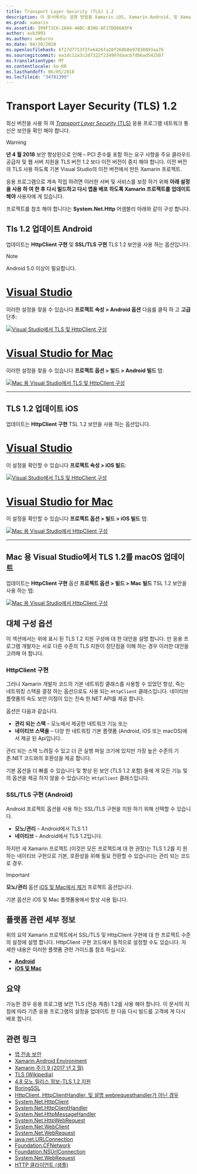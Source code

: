 ```yaml
---
title: Transport Layer Security (TLS) 1.2
description: 이 문서에서는 설명 방법을 Xamarin.iOS, Xamarin.Android, 및 Xamarin.Mac 프로젝트에 대 한 TLS 1.2를 사용 하도록 설정 하 합니다. Mac.에 대 한 Visual Studio 2017 및 Visual Studio 모두에서 수행 하는 방법을 보여 줍니다.
ms.prod: xamarin
ms.assetid: 399F71C6-16A4-4ABC-B30D-AF17D066A5FA
author: asb3993
ms.author: amburns
ms.date: 04/20/2018
ms.openlocfilehash: 6f27d7713f2fe6426fa28f268b8e97838893aa76
ms.sourcegitcommit: ea1dc12a3c2d7322f234997daacbfdb6ad542507
ms.translationtype: MT
ms.contentlocale: ko-KR
ms.lasthandoff: 06/05/2018
ms.locfileid: "34781399"
---
```

# <a name="transport-layer-security-tls-12"></a>Transport Layer Security (TLS) 1.2

최신 버전을 사용 하 여 [ _Transport Layer Security_ (TLS)](https://en.wikipedia.org/wiki/Transport_Layer_Security) 응용 프로그램 네트워크 통신은 보안을 확인 해야 합니다.

> [!WARNING]
> **년 4 월 2018** 보안 향상된으로 인해 – PCI 준수를 포함 하는 요구 사항을 주요 클라우드 공급자 및 웹 서버 지원을 TLS 버전 1.2 보다 이전 버전이 중지 해야 합니다.  이전 버전의 TLS 사용 하도록 기본 Visual Studio의 이전 버전에서 만든 Xamarin 프로젝트.
>
> 응용 프로그램으로 계속 작업 하려면 이러한 서버 및 서비스를 보장 하기 위해 **아래 설정을 사용 하 여 한 후 다시 빌드하고 다시 앱을 배포 하도록 Xamarin 프로젝트를 업데이트 해야** 사용자에 게 있습니다.

프로젝트를 참조 해야 합니다는 **System.Net.Http** 어셈블리 아래와 같이 구성 합니다.

## <a name="update-android-to-tls-12"></a>Tls 1.2 업데이트 Android

업데이트는 **HttpClient 구현** 및 **SSL/TLS 구현** TLS 1.2 보안을 사용 하는 옵션입니다.

> [!NOTE]
> Android 5.0 이상이 필요합니다.

# <a name="visual-studiotabwindows"></a>[Visual Studio](#tab/windows)

이러한 설정을 찾을 수 있습니다 **프로젝트 속성 > Android 옵션** 다음를 클릭 하 고 **고급** 단추:

[![Visual Studio에서 TLS 및 HttpClient 구성](transport-layer-security-images/android-win-sml.png)](transport-layer-security-images/android-win.png#lightbox)

# <a name="visual-studio-for-mactabmacos"></a>[Visual Studio for Mac](#tab/macos)

이러한 설정을 찾을 수 있습니다 **프로젝트 옵션 > 빌드 > Android 빌드** 탭:

[![Mac 용 Visual Studio에서 TLS 및 HttpClient 구성](transport-layer-security-images/android-mac-sml.png)](transport-layer-security-images/android-mac.png#lightbox)

-----

## <a name="update-ios-to-tls-12"></a>TLS 1.2 업데이트 iOS

업데이트는 **HttpClient 구현** TSL 1.2 보안을 사용 하는 옵션입니다.

# <a name="visual-studiotabwindows"></a>[Visual Studio](#tab/windows)

이 설정을 확인할 수 있습니다 **프로젝트 속성 > iOS 빌드**:

[![Visual Studio에서 TLS 및 HttpClient 구성](transport-layer-security-images/ios-win-sml.png)](transport-layer-security-images/ios-win.png#lightbox)

# <a name="visual-studio-for-mactabmacos"></a>[Visual Studio for Mac](#tab/macos)

이 설정을 확인할 수 있습니다 **프로젝트 옵션 > 빌드 > iOS 빌드** 탭:

[![Mac 용 Visual Studio에서 HttpClient 구성](transport-layer-security-images/ios-mac-sml.png)](transport-layer-security-images/ios-mac.png#lightbox)

-----

## <a name="update-macos-to-tls-12-in-visual-studio-for-mac"></a>Mac 용 Visual Studio에서 TLS 1.2를 macOS 업데이트

업데이트는 **HttpClient 구현** 옵션 **프로젝트 옵션 > 빌드 > Mac 빌드** TSL 1.2 보안을 사용 하는 탭:

[![Mac 용 Visual Studio에서 HttpClient 구성](transport-layer-security-images/macos-mac-sml.png)](transport-layer-security-images/macos-mac.png#lightbox)

## <a name="alternative-configuration-options"></a>대체 구성 옵션

이 섹션에서는 위에 표시 된 TLS 1.2 지원 구성에 대 한 대안을 설명 합니다.
만 응용 프로그램 개발자는 서로 다른 수준의 TLS 지원이 장단점을 이해 하는 경우 이러한 대안을 고려해 야 합니다.

### <a name="httpclient-implementation"></a>HttpClient 구현

그러나 Xamarin 개발자 코드의 기본 네트워킹 클래스를 사용할 수 있었던 항상, 즉는 네트워킹 스택을 결정 하는 옵션으로도 사용 되는 `HttpClient` 클래스입니다. 네이티브 플랫폼의 속도 보안 이점이 있는 친숙 한.NET API를 제공 합니다.

옵션은 다음과 같습니다.

- **관리 되는 스택** – 모노에서 제공한 네트워크 기능 또는
- **네이티브 스택을** – 다양 한 네트워킹 기본 플랫폼 (Android, iOS 또는 macOS)에서 제공 된 Api입니다.

관리 되는 스택 느려질 수 있고 더 큰 실행 파일 크기에 있지만 가장 높은 수준의 기존.NET 코드와의 호환성을 제공 합니다.

기본 옵션을 더 빠를 수 있습니다 및 향상 된 보안 (TLS 1.2 포함) 들에 게 모든 기능 및의 옵션을 제공 하지 않을 수 있습니다는 `HttpClient` 클래스입니다.

### <a name="ssltls-implementation-android"></a>SSL/TLS 구현 (Android)

Android 프로젝트 옵션을 사용 하는 SSL/TLS 구현을 지원 하기 위해 선택할 수 있습니다.

- **모노/관리** – Android에서 TLS 1.1
- **네이티브** – Android에서 TLS 1.2입니다.

하지만 새 Xamarin 프로젝트 (이것은 모든 프로젝트에 대 한 권장)는 TLS 1.2를 지 원하는 네이티브 구현으로 기본, 호환성을 위해 필요 전환할 수 있습니다는 관리 되는 코드로 경우.

> [!IMPORTANT]
> **모노/관리** 옵션 [iOS 및 Mac에서 제거](https://developer.xamarin.com/releases/ios/xamarin.ios_10/xamarin.ios_10.8/) 프로젝트 옵션입니다.
>
> 기본 옵션은 iOS 및 Mac 플랫폼용에서 항상 사용 됩니다.

## <a name="platform-specific-details"></a>플랫폼 관련 세부 정보

위의 요약 Xamarin 프로젝트에서 SSL/TLS 및 HttpClient 구현에 대 한 프로젝트 수준의 설정에 설명 합니다. HttpClient 구현 코드에서 동적으로 설정할 수도 있습니다. 자세한 내용은 이러한 플랫폼 관련 가이드를 참조 하십시오.

- [**Android**](~/android/app-fundamentals/http-stack.md)
- [**iOS 및 Mac**](~/cross-platform/macios/http-stack.md)


## <a name="summary"></a>요약

가능한 경우 응용 프로그램 보안 TLS (전송 계층) 1.2를 사용 해야 합니다.
이 문서의 지침에 따라 기존 응용 프로그램의 설정을 업데이트 한 다음 다시 빌드를 고객에 게 다시 배포 합니다.

## <a name="related-links"></a>관련 링크

- [앱 전송 보안](~/ios/app-fundamentals/ats.md)
- [Xamarin.Android Environment](~/android/deploy-test/environment.md)
- [Xamarin 주기 9 (2017 년 2 월)](https://releases.xamarin.com/stable-release-cycle-9/)
- [TLS (Wikipedia)](https://en.wikipedia.org/wiki/Transport_Layer_Security)
- [4.8 모노 릴리스 정보-TLS 1.2 지원](http://www.mono-project.com/docs/about-mono/releases/4.8.0/#tls-12-support)
- [BoringSSL](https://boringssl.googlesource.com/boringssl/)
- [HttpClient, HttpClientHandler, 및 설명 webrequesthandler가 아닌 경우](https://blogs.msdn.microsoft.com/henrikn/2012/08/07/httpclient-httpclienthandler-and-webrequesthandler-explained/)
- [System.Net.HttpClient](https://msdn.microsoft.com/library/system.net.http.httpclient(v=vs.118).aspx)
- [System.Net.HttpClientHandler](https://msdn.microsoft.com/library/system.net.http.httpclienthandler(v=vs.118).aspx)
- [System.Net.HttpMessageHandler](https://msdn.microsoft.com/library/system.net.http.httpmessagehandler(v=vs.118).aspx)
- [System.Net.HttpWebRequest](https://msdn.microsoft.com/library/system.net.httpwebrequest(v=vs.110).aspx)
- [System.Net.WebClient](https://msdn.microsoft.com/library/system.net.webclient(v=vs.110).aspx)
- [System.Net.WebRequest](https://msdn.microsoft.com/library/system.net.webrequest(v=vs.110).aspx)
- [java.net.URLConnection](http://developer.android.com/reference/java/net/URLConnection.html)
- [Foundation.CFNetwork](https://developer.xamarin.com/api/type/CoreFoundation.CFNetwork/)
- [Foundation.NSUrlConnection](https://developer.xamarin.com/api/type/Foundation.NSUrlConnection/)
- [System.Net.WebRequest](https://msdn.microsoft.com/library/system.net.webrequest(v=vs.110).aspx)
- [HTTP 클라이언트 (샘플)](https://developer.xamarin.com/samples/monotouch/HttpClient/)
